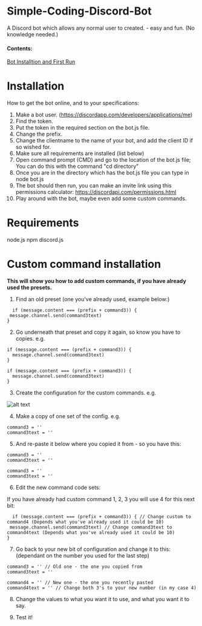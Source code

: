# Simple-Coding-Discord-Bot
A Discord bot which allows any normal user to created. - easy and fun. (No knowledge needed.)

#### Contents:

[Bot Installtion and First Run](https://github.com/ArtGames101/Simple-Coding-Discord-Bot#installation)

# Installation

How to get the bot online, and to your specifications:

1. Make a bot user. (https://discordapp.com/developers/applications/me)
2. Find the token.
3. Put the token in the required section on the bot.js file.
4. Change the prefix.
5. Change the clientname to the name of your bot, and add the client ID if so wished for.
6. Make sure all requirements are installed (list below)
7. Open command prompt (CMD) and go to the location of the bot.js file; You can do this with the command "cd directory"
8. Once you are in the directory which has the bot.js file you can type in node bot.js
9. The bot should then run, you can make an invite link using this permissions calculator: https://discordapi.com/permissions.html
10. Play around with the bot, maybe even add some custom commands.

# Requirements

node.js
npm
discord.js

# Custom command installation

**This will show you how to add custom commands, if you have already used the presets.**

1. Find an old preset (one you've already used, example below:)

```
  if (message.content === (prefix + command3)) {
 message.channel.send(command3text)
}
```

2. Go underneath that preset and copy it again, so know you have to copies. e.g.

```
if (message.content === (prefix + command3)) {
  message.channel.send(command3text)
}

if (message.content === (prefix + command3)) {
  message.channel.send(command3text)
}
```

3. Create the configuration for the custom commands. e.g.

![alt text](https://i.imgur.com/wtwQuZr.jpg "Example Image")

4. Make a copy of one set of the config. e.g.

```
command3 = ''
command3text = ''
```

5. And re-paste it below where you copied it from - so you have this:

```
command3 = ''
command3text = ''

command3 = ''
command3text = ''
```

6. Edit the new command code sets:

If you have already had custom command 1, 2, 3 you will use 4 for this next bit:

```
  if (message.content === (prefix + command3)) { // Change custom to command4 (Depends what you've already used it could be 10)
 message.channel.send(command3text) // Change command3text to command4text (Depends what you've already used it could be 10)
}
```

7. Go back to your new bit of configuration and change it to this: (dependant on the number you used for the last step)

```
command3 = '' // Old one - the one you copied from
command3text = ''

command4 = '' // New one - the one you recently pasted
command4text = '' // Change both 3's to your new number (in my case 4)
```

8. Change the values to what you want it to use, and what you want it to say.

9. Test it!
